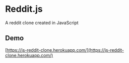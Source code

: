 # Reddit.js
A reddit clone created in JavaScript

## Demo
[https://js-reddit-clone.herokuapp.com/](https://js-reddit-clone.herokuapp.com/)